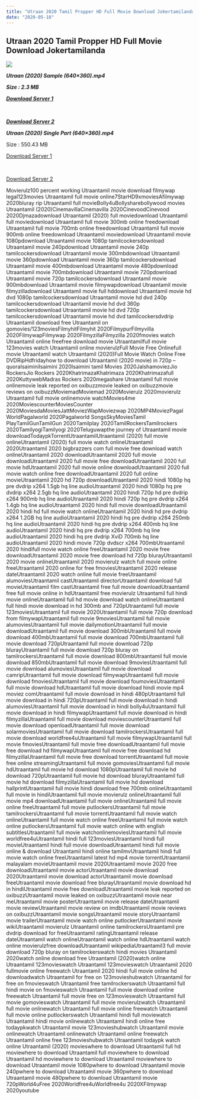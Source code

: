 ```yaml
---
title: "Utraan 2020 Tamil Propper HD Full Movie Download Jokertamilanda"
date: "2020-05-18"
---
```


## Utraan 2020 Tamil Propper HD Full Movie Download Jokertamilanda

  
  

![](https://images.moviebuff.com/37fb9762-4674-4ad2-844b-6fbccd750b60?w=1000)

**_Utraan (2020) Sample (640×360).mp4_**

**_Size : 2.3 MB_**

**_[Download Server 1](http://c1.wetransfer.vip/files/Tamil{b337cb003d07febca875724d018e20f8c1927a284fdd439ea607fcc650de5bb7}20Movies/Tamil{b337cb003d07febca875724d018e20f8c1927a284fdd439ea607fcc650de5bb7}202020{b337cb003d07febca875724d018e20f8c1927a284fdd439ea607fcc650de5bb7}20Movies/Utraan{b337cb003d07febca875724d018e20f8c1927a284fdd439ea607fcc650de5bb7}20(2020)/Utraan{b337cb003d07febca875724d018e20f8c1927a284fdd439ea607fcc650de5bb7}20(2020){b337cb003d07febca875724d018e20f8c1927a284fdd439ea607fcc650de5bb7}20HDRip/Utraan{b337cb003d07febca875724d018e20f8c1927a284fdd439ea607fcc650de5bb7}20(2020){b337cb003d07febca875724d018e20f8c1927a284fdd439ea607fcc650de5bb7}20Sample{b337cb003d07febca875724d018e20f8c1927a284fdd439ea607fcc650de5bb7}20(640x360).mp4)_**

**_[  
](http://c1.wetransfer.vip/files/Tamil{b337cb003d07febca875724d018e20f8c1927a284fdd439ea607fcc650de5bb7}20Movies/Tamil{b337cb003d07febca875724d018e20f8c1927a284fdd439ea607fcc650de5bb7}202020{b337cb003d07febca875724d018e20f8c1927a284fdd439ea607fcc650de5bb7}20Movies/Utraan{b337cb003d07febca875724d018e20f8c1927a284fdd439ea607fcc650de5bb7}20(2020)/Utraan{b337cb003d07febca875724d018e20f8c1927a284fdd439ea607fcc650de5bb7}20(2020){b337cb003d07febca875724d018e20f8c1927a284fdd439ea607fcc650de5bb7}20HDRip/Utraan{b337cb003d07febca875724d018e20f8c1927a284fdd439ea607fcc650de5bb7}20(2020){b337cb003d07febca875724d018e20f8c1927a284fdd439ea607fcc650de5bb7}20Sample{b337cb003d07febca875724d018e20f8c1927a284fdd439ea607fcc650de5bb7}20(640x360).mp4)_**

**_[Download Server 2](http://c1.wetransfer.vip/files/Tamil{b337cb003d07febca875724d018e20f8c1927a284fdd439ea607fcc650de5bb7}20Movies/Tamil{b337cb003d07febca875724d018e20f8c1927a284fdd439ea607fcc650de5bb7}202020{b337cb003d07febca875724d018e20f8c1927a284fdd439ea607fcc650de5bb7}20Movies/Utraan{b337cb003d07febca875724d018e20f8c1927a284fdd439ea607fcc650de5bb7}20(2020)/Utraan{b337cb003d07febca875724d018e20f8c1927a284fdd439ea607fcc650de5bb7}20(2020){b337cb003d07febca875724d018e20f8c1927a284fdd439ea607fcc650de5bb7}20HDRip/Utraan{b337cb003d07febca875724d018e20f8c1927a284fdd439ea607fcc650de5bb7}20(2020){b337cb003d07febca875724d018e20f8c1927a284fdd439ea607fcc650de5bb7}20Sample{b337cb003d07febca875724d018e20f8c1927a284fdd439ea607fcc650de5bb7}20(640x360).mp4)_**

**_Utraan (2020) Single Part (640×360).mp4_**

Size : 550.43 MB

[Download Server 1](http://c1.wetransfer.vip/files/Tamil{b337cb003d07febca875724d018e20f8c1927a284fdd439ea607fcc650de5bb7}20Movies/Tamil{b337cb003d07febca875724d018e20f8c1927a284fdd439ea607fcc650de5bb7}202020{b337cb003d07febca875724d018e20f8c1927a284fdd439ea607fcc650de5bb7}20Movies/Utraan{b337cb003d07febca875724d018e20f8c1927a284fdd439ea607fcc650de5bb7}20(2020)/Utraan{b337cb003d07febca875724d018e20f8c1927a284fdd439ea607fcc650de5bb7}20(2020){b337cb003d07febca875724d018e20f8c1927a284fdd439ea607fcc650de5bb7}20HDRip/Utraan{b337cb003d07febca875724d018e20f8c1927a284fdd439ea607fcc650de5bb7}20(2020){b337cb003d07febca875724d018e20f8c1927a284fdd439ea607fcc650de5bb7}20Single{b337cb003d07febca875724d018e20f8c1927a284fdd439ea607fcc650de5bb7}20Part{b337cb003d07febca875724d018e20f8c1927a284fdd439ea607fcc650de5bb7}20(640x360).mp4)

[  
](http://c1.wetransfer.vip/files/Tamil{b337cb003d07febca875724d018e20f8c1927a284fdd439ea607fcc650de5bb7}20Movies/Tamil{b337cb003d07febca875724d018e20f8c1927a284fdd439ea607fcc650de5bb7}202020{b337cb003d07febca875724d018e20f8c1927a284fdd439ea607fcc650de5bb7}20Movies/Utraan{b337cb003d07febca875724d018e20f8c1927a284fdd439ea607fcc650de5bb7}20(2020)/Utraan{b337cb003d07febca875724d018e20f8c1927a284fdd439ea607fcc650de5bb7}20(2020){b337cb003d07febca875724d018e20f8c1927a284fdd439ea607fcc650de5bb7}20HDRip/Utraan{b337cb003d07febca875724d018e20f8c1927a284fdd439ea607fcc650de5bb7}20(2020){b337cb003d07febca875724d018e20f8c1927a284fdd439ea607fcc650de5bb7}20Single{b337cb003d07febca875724d018e20f8c1927a284fdd439ea607fcc650de5bb7}20Part{b337cb003d07febca875724d018e20f8c1927a284fdd439ea607fcc650de5bb7}20(640x360).mp4)

[Download Server 2](http://c1.wetransfer.vip/files/Tamil{b337cb003d07febca875724d018e20f8c1927a284fdd439ea607fcc650de5bb7}20Movies/Tamil{b337cb003d07febca875724d018e20f8c1927a284fdd439ea607fcc650de5bb7}202020{b337cb003d07febca875724d018e20f8c1927a284fdd439ea607fcc650de5bb7}20Movies/Utraan{b337cb003d07febca875724d018e20f8c1927a284fdd439ea607fcc650de5bb7}20(2020)/Utraan{b337cb003d07febca875724d018e20f8c1927a284fdd439ea607fcc650de5bb7}20(2020){b337cb003d07febca875724d018e20f8c1927a284fdd439ea607fcc650de5bb7}20HDRip/Utraan{b337cb003d07febca875724d018e20f8c1927a284fdd439ea607fcc650de5bb7}20(2020){b337cb003d07febca875724d018e20f8c1927a284fdd439ea607fcc650de5bb7}20Single{b337cb003d07febca875724d018e20f8c1927a284fdd439ea607fcc650de5bb7}20Part{b337cb003d07febca875724d018e20f8c1927a284fdd439ea607fcc650de5bb7}20(640x360).mp4)

Movierulz100 percent working Utraantamil movie download filmywap legal123movies Utraantamil full movie online7StarHD9xmoviesAfilmywap 2020bluray rip Utraantamil full movieBolly4uBollysharebollywood movies Utraantamil (2020)CinemavillaCinemavilla 2020CinevoodCinevood 2020Djmazadownload Utraantamil (2020) full moviedownload Utraantamil full moviedownload Utraantamil full movie 300mb online freedownload Utraantamil full movie 700mb online freedownload Utraantamil full movie 900mb online freedownload Utraantamil moviedownload Utraantamil movie 1080pdownload Utraantamil movie 1080p tamilcockersdownload Utraantamil movie 240pdownload Utraantamil movie 240p tamilcockersdownload Utraantamil movie 300mbdownload Utraantamil movie 360pdownload Utraantamil movie 360p tamilcockersdownload Utraantamil movie 400mbdownload Utraantamil movie 480pdownload Utraantamil movie 700mbdownload Utraantamil movie 720pdownload Utraantamil movie 720p tamilcockersdownload Utraantamil movie 900mbdownload Utraantamil movie filmywapdownload Utraantamil movie filmyzilladownload Utraantamil movie full hddownload Utraantamil movie hd dvd 1080p tamilcockersdownload Utraantamil movie hd dvd 240p tamilcockersdownload Utraantamil movie hd dvd 360p tamilcockersdownload Utraantamil movie hd dvd 720p tamilcockersdownload Utraantamil movie hd dvd tamilcockersdvdrip Utraantamil download free Utraantamil on gomovies/123moviesFilmyhitFilmyhit 2020FilmypurFilmyvilla 2020FilmywapFilmywap 2020FilmyzillaFilmyzilla 2020fmovies watch Utraantamil online freefree download movie Utraantamilfull movie 123movies watch Utraantamil online movierulzFull Movie Free Onlinefull movie Utraantamil watch Utraantamil (2020)Full Movie Watch Online Free DVDRipHdfridayhow to download Utraantamil (2020 movie) in 720p – quoraIsaiminiIsaimini 2020Isaimini tamil Movies 2020JalshamoviezJio RockersJio Rockers 2020KhatrimazaKhatrimaza 2020Khatrimazafull 2020KuttywebMadras Rockers 2020megashare Utraantamil full movie onlinemovie leak reported on oxibuzzmovie leaked on oxibuzzmovie reviews on oxibuzzMoviemadMoviemad 2020Movierulz 2020movierulz Utraantamil full movie onlinemovie watchMovies4me 2020MoviescounterMoviesCounter 2020MoviesdaMoviesJattMoviezWapMoviezwap 2020MP4MoviezPagal WorldPagalworld 2020Pagalworld SongsSkyMoviesTamil PlayTamilGunTamilGun 2020Tamilplay 2020TamilRockersTamilrockers 2020TamilyogiTamilyogi 2020Teluguwapthe journey of Utraantamil movie downloadTodaypkTorrentUtraantamilUtraantamil (2020) full movie onlineUtraantamil (2020) full movie watch onlineUtraantamil 2020Utraantamil 2020 bigbrazzers com full movie free download watch onlineUtraantamil 2020 downloadUtraantamil 2020 full movie downloadUtraantamil 2020 full movie free downloadUtraantamil 2020 full movie hdUtraantamil 2020 full movie online downloadUtraantamil 2020 full movie watch online free downloadUtraantamil 2020 full online movieUtraantamil 2020 hd 720p downloadUtraantamil 2020 hindi 1080p hq pre dvdrip x264 1.5gb hq line audioUtraantamil 2020 hindi 1080p hq pre dvdrip x264 2.5gb hq line audioUtraantamil 2020 hindi 720p hd pre dvdrip x264 900mb hq line audioUtraantamil 2020 hindi 720p hq pre dvdrip x264 1.4gb hq line audioUtraantamil 2020 hindi full movie downloadUtraantamil 2020 hindi hd full movie watch onlineUtraantamil 2020 hindi hd pre dvdrip x264 1.2GB hq line audioUtraantamil 2020 hindi hq pre dvdrip x264 250mb hq line audioUtraantamil 2020 hindi hq pre dvdrip x264 400mb hq line audioUtraantamil 2020 hindi hq pre dvdrip x264 700mb hq line audioUtraantamil 2020 hindi hq pre dvdrip XviD 700mb hq line audioUtraantamil 2020 hindi movie 720p dvdscr x264 700mbUtraantamil 2020 hindifull movie watch online freeUtraantamil 2020 movie free downloadUtraantamil 2020 movie free download hd 720p blurayUtraantamil 2020 movie onlineUtraantamil 2020 movierulz watch full movie online freeUtraantamil 2020 online for free fmoviesUtraantamil 2020 release dateUtraantamil 2020 watch online full movie freeUtraantamil alumoviesUtraantamil castUtraantamil directorUtraantamil download full movieUtraantamil film castUtraantamil free full movie downloadUtraantamil free full movie online in hdUtraantamil free movierulz Utraantamil full hindi movie onlineUtraantamil full hd movie download watch onlineUtraantamil full hindi movie download in hd 300mb and 720pUtraantamil full movie 123moviesUtraantamil full movie 2020Utraantamil full movie 720p download from filmywapUtraantamil full movie 9moviesUtraantamil full movie alumoviesUtraantamil full movie dailymotionUtraantamil full movie downloadUtraantamil full movie download 300mbUtraantamil full movie download 400mbUtraantamil full movie download 700mbUtraantamil full movie download 720pUtraantamil full movie download 720p blurayUtraantamil full movie download 720p bluray on tamilrockersUtraantamil full movie download 800mbUtraantamil full movie download 850mbUtraantamil full movie download 9moviesUtraantamil full movie download alumoviesUtraantamil full movie download camripUtraantamil full movie download filmywapUtraantamil full movie download fmoviesUtraantamil full movie download foumoviesUtraantamil full movie download hdUtraantamil full movie download hindi movie mp4 moviez comUtraantamil full movie download in hindi 480pUtraantamil full movie download in hindi 720pUtraantamil full movie download in hindi alumoviesUtraantamil full movie download in hindi bolly4uUtraantamil full movie download in hindi filmywapUtraantamil full movie download in hindi filmyzillaUtraantamil full movie download moviescounterUtraantamil full movie download openloadUtraantamil full movie download solarmoviesUtraantamil full movie download tamilrockersUtraantamil full movie download worldfree4uUtraantamil full movie filmywapUtraantamil full movie fmoviesUtraantamil full movie free downloadUtraantamil full movie free download hd filmywapUtraantamil full movie free download hd filmyzillaUtraantamil full movie free download torrentUtraantamil full movie free online streamingUtraantamil full movie gomoviesUtraantamil full movie hdUtraantamil full movie hd download 1080pUtraantamil full movie hd download 720pUtraantamil full movie hd download blurayUtraantamil full movie hd download filmyzillaUtraantamil full movie hd download hallprintUtraantamil full movie hindi download free 700mb onlineUtraantamil full movie in hindiUtraantamil full movie movierulz onlineUtraantamil full movie mp4 downloadUtraantamil full movie onlineUtraantamil full movie online freeUtraantamil full movie putlockersUtraantamil full movie tamilrockersUtraantamil full movie torrentUtraantamil full movie watch onlineUtraantamil full movie watch online freeUtraantamil full movie watch online putlockersUtraantamil full movie watch online with english subtitlesUtraantamil full movie watchonlinemoviesUtraantamil full movie worldfree4uUtraantamil hindi full 123moviesUtraantamil hindi full movieUtraantamil hindi full movie downloadUtraantamil hindi full movie online & download Utraantamil hindi online tamilmvUtraantamil hindi full movie watch online freeUtraantamil latest hd mp4 movie torrentUtraantamil malayalam movieUtraantamil movie 2020Utraantamil movie 2020 free downloadUtraantamil movie actorUtraantamil movie download 2020Utraantamil movie download actorUtraantamil movie download freeUtraantamil movie download free blurayUtraantamil movie download hd in hindiUtraantamil movie free downloadUtraantamil movie leak reported on oxibuzzUtraantamil movie leaked on oxibuzzUtraantamil movie near meUtraantamil movie posterUtraantamil movie release dateUtraantamil movie reviewUtraantamil movie review on imdbUtraantamil movie reviews on oxibuzzUtraantamil movie songsUtraantamil movie storyUtraantamil movie trailerUtraantamil movie watch online putlockerUtraantamil movie wikiUtraantamil movierulz Utraantamil online tamilrockersUtraantamil pre dvdrip download for freeUtraantamil ratingUtraantamil release dateUtraantamil watch onlineUtraantamil watch online hdUtraantamil watch online movierulzfree downloadUtraantamil wikipediaUtraantamil3 full movie download 720p bluray on tamilrockerswatch hindi movies Utraantamil 2020watch online download free Utraantamil (2020)watch online Utraantamil 123movieswatch Utraantamil 123movieswatch Utraantamil 2020 fullmovie online freewatch Utraantamil 2020 hindi full movie online hd downloadwatch Utraantamil for free on 123movieshubwatch Utraantamil for free on fmovieswatch Utraantamil free tamilrockerswatch Utraantamil full hindi movie on fmovieswatch Utraantamil full movie download online freewatch Utraantamil full movie free on 123movieswatch Utraantamil full movie gomovieswatch Utraantamil full movie movierulzwatch Utraantamil full movie onlinewatch Utraantamil full movie online freewatch Utraantamil full movie online putlockerswatch Utraantamil hindi full moviewatch Utraantamil hindi movie onlinewatch Utraantamil hindi online free todaypkwatch Utraantamil movie 123movieshubwatch Utraantamil movie onlinewatch Utraantamil onlinewatch Utraantamil online freewatch Utraantamil online free 123movieshubwatch Utraantamil todaypk watch online Utraantamil (2020) movieswhere to download Utraantamil full hd moviewhere to download Utraantamil full moviewhere to download Utraantamil hd moviewhere to download Utraantamil moviewhere to download Utraantamil movie 1080pwhere to download Utraantamil movie 240pwhere to download Utraantamil movie 360pwhere to download Utraantamil movie 480pwhere to download Utraantamil movie 720pWorld4uFree 2020Worldfree4uWorldfree4u 2020XFilmywap 2020youtube
